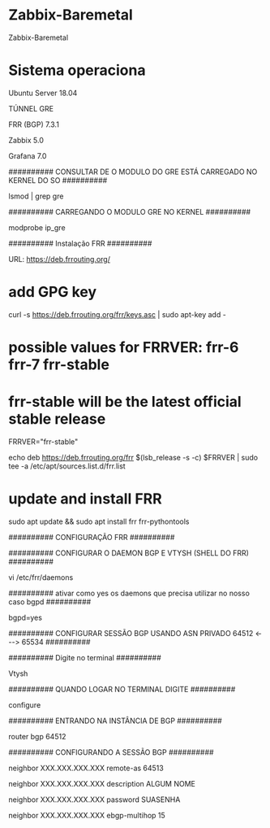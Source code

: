 # Zabbix-Baremetal
Zabbix-Baremetal

# Sistema operaciona

Ubuntu Server 18.04

TÚNNEL GRE

FRR (BGP) 7.3.1

Zabbix 5.0

Grafana 7.0

########## CONSULTAR DE O MODULO DO GRE ESTÁ CARREGADO NO KERNEL DO SO ##########

lsmod | grep gre

########## CARREGANDO O MODULO GRE NO KERNEL ##########

modprobe ip_gre

########## Instalação FRR ##########

URL: https://deb.frrouting.org/

# add GPG key

curl -s https://deb.frrouting.org/frr/keys.asc | sudo apt-key add -

# possible values for FRRVER: frr-6 frr-7 frr-stable
# frr-stable will be the latest official stable release

FRRVER="frr-stable"

echo deb https://deb.frrouting.org/frr $(lsb_release -s -c) $FRRVER | sudo tee -a /etc/apt/sources.list.d/frr.list

# update and install FRR

sudo apt update && sudo apt install frr frr-pythontools

########## CONFIGURAÇÃO FRR ##########

########## CONFIGURAR O DAEMON BGP E VTYSH (SHELL DO FRR) ##########

vi /etc/frr/daemons

########## ativar como yes os daemons que precisa utilizar no nosso caso bgpd ##########

bgpd=yes

########## CONFIGURAR SESSÃO BGP USANDO ASN PRIVADO 64512 <---> 65534 ##########

########## Digite no terminal ##########

Vtysh

########## QUANDO LOGAR NO TERMINAL DIGITE ##########

configure

########## ENTRANDO NA INSTÂNCIA DE BGP ##########

router bgp 64512

########## CONFIGURANDO A SESSÃO BGP ##########

neighbor XXX.XXX.XXX.XXX remote-as 64513

neighbor XXX.XXX.XXX.XXX description ALGUM NOME

neighbor XXX.XXX.XXX.XXX password SUASENHA

neighbor XXX.XXX.XXX.XXX ebgp-multihop 15




